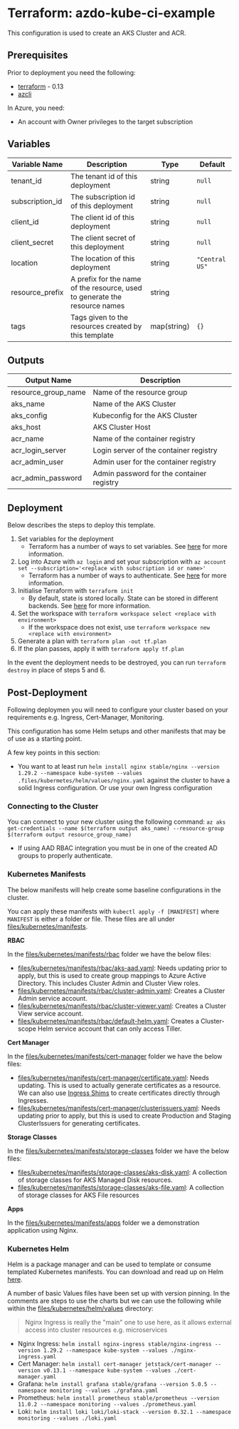 # Terraform: azdo-kube-ci-example

This configuration is used to create an AKS Cluster and ACR. 

## Prerequisites

Prior to deployment you need the following:

- [terraform](https://www.terraform.io/) - 0.13
- [azcli](https://docs.microsoft.com/en-us/cli/azure/install-azure-cli?view=azure-cli-latest)

In Azure, you need:

- An account with Owner privileges to the target subscription

## Variables

|Variable Name|Description|Type|Default|
|-|-|-|-|
|tenant_id|The tenant id of this deployment|string|`null`|
|subscription_id|The subscription id of this deployment|string|`null`|
|client_id|The client id of this deployment|string|`null`|
|client_secret|The client secret of this deployment|string|`null`|
|location|The location of this deployment|string|`"Central US"`|
|resource_prefix|A prefix for the name of the resource, used to generate the resource names|string||
|tags|Tags given to the resources created by this template|map(string)|`{}`|

## Outputs

|Output Name|Description|
|-|-|
|resource_group_name|Name of the resource group|
|aks_name|Name of the AKS Cluster|
|aks_config|Kubeconfig for the AKS Cluster|
|aks_host|AKS Cluster Host|
|acr_name|Name of the container registry|
|acr_login_server|Login server of the container registry|
|acr_admin_user|Admin user for the container registry|
|acr_admin_password|Admin password for the container registry|

## Deployment

Below describes the steps to deploy this template.

1. Set variables for the deployment
    * Terraform has a number of ways to set variables. See [here](https://www.terraform.io/docs/configuration/variables.html#assigning-values-to-root-module-variables) for more information.
2. Log into Azure with `az login` and set your subscription with `az account set --subscription='<replace with subscription id or name>'`
    * Terraform has a number of ways to authenticate. See [here](https://www.terraform.io/docs/providers/azurerm/guides/azure_cli.html) for more information.
3. Initialise Terraform with `terraform init`
    * By default, state is stored locally. State can be stored in different backends. See [here](https://www.terraform.io/docs/backends/types/index.html) for more information.
4. Set the workspace with `terraform workspace select <replace with environment>`
    * If the workspace does not exist, use `terraform workspace new <replace with environment>`
5. Generate a plan with `terraform plan -out tf.plan`
6. If the plan passes, apply it with `terraform apply tf.plan`

In the event the deployment needs to be destroyed, you can run `terraform destroy` in place of steps 5 and 6.

## Post-Deployment

Following deploymen you will need to configure your cluster based on your requirements e.g. Ingress, Cert-Manager, Monitoring.

This configuration has some Helm setups and other manifests that may be of use as a starting point.

A few key points in this section:

- You want to at least run `helm install nginx stable/nginx --version 1.29.2 --namespace kube-system --values .files/kubermetes/helm/values/nginx.yaml` against the cluster to have a solid Ingress configuration. Or use your own Ingress configuration

### Connecting to the Cluster

You can connect to your new cluster using the following command: `az aks get-credentials --name $(terraform output aks_name) --resource-group $(terraform output resource_group_name)`

- If using AAD RBAC integration you must be in one of the created AD groups to properly authenticate.

### Kubernetes Manifests

The below manifests will help create some baseline configurations in the cluster.

You can apply these manifests with `kubectl apply -f [MANIFEST]` where `MANIFEST` is either a folder or file. These files are all under [files/kubernetes/manifests](files/kubernetes/manifests).

**RBAC**

In the [files/kubernetes/manifests/rbac](rbac) folder we have the below files:

- [files/kubernetes/manifests/rbac/aks-aad.yaml](aks-aad.yaml): Needs updating prior to apply, but this is used to create group mappings to Azure Active Directory. This includes Cluster Admin and Cluster View roles.
- [files/kubernetes/manifests/rbac/cluster-admin.yaml](cluster-admin.yaml): Creates a Cluster Admin service account.
- [files/kubernetes/manifests/rbac/cluster-viewer.yaml](cluster-viewer.yaml): Creates a Cluster View service account.
- [files/kubernetes/manifests/rbac/default-helm.yaml](default-helm.yaml): Creates a Cluster-scope Helm service account that can only access Tiller.

**Cert Manager**

In the [files/kubernetes/manifests/cert-manager](cert-manager) folder we have the below files:

- [files/kubernetes/manifests/cert-manager/certificate.yaml](certificate.yaml): Needs updating. This is used to actually generate certificates as a resource. We can also use [Ingress Shims](https://cert-manager.io/docs/usage/ingress/) to create certificates directly through Ingresses.
- [files/kubernetes/manifests/cert-manager/clusterissuers.yaml](clusterissuers.yaml): Needs updating prior to apply, but this is used to create Production and Staging ClusterIssuers for generating certificates. 

**Storage Classes**

In the [files/kubernetes/manifests/storage-classes](storage-classes) folder we have the below files:

- [files/kubernetes/manifests/storage-classes/aks-disk.yaml](aks-disk.yaml): A collection of storage classes for AKS Managed Disk resources.
- [files/kubernetes/manifests/storage-classes/aks-file.yaml](aks-file.yaml): A collection of storage classes for AKS File resources

**Apps**

In the [files/kubernetes/manifests/apps](apps) folder we a demonstration application using Nginx.

### Kubernetes Helm

Helm is a package manager and can be used to template or consume templated Kubernetes manifests. You can download and read up on Helm [here](https://helm.sh/).

A number of basic Values files have been set up with version pinning. In the comments are steps to use the charts but we can use the following while within the [files/kubernetes/helm/values](files/kubernetes/helm/values) directory:

> Nginx Ingress is really the "main" one to use here, as it allows external access into cluster resources e.g. microservices

- Nginx Ingress: `helm install nginx-ingress stable/nginx-ingress --version 1.29.2 --namespace kube-system --values ./nginx-ingress.yaml`
- Cert Manager: `helm install cert-manager jetstack/cert-manager --version v0.13.1 --namespace kube-system --values ./cert-manager.yaml`
- Grafana: `helm install grafana stable/grafana --version 5.0.5 --namespace monitoring --values ./grafana.yaml`
- Prometheus: `helm install prometheus stable/prometheus --version 11.0.2 --namespace monitoring --values ./prometheus.yaml`
- Loki: `helm install loki loki/loki-stack --version 0.32.1 --namespace monitoring --values ./loki.yaml`
